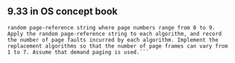 ## 9.33 in OS concept book
```Write a program that implements the FIFO, LRU, and optimal pagereplacement algorithms presented in this chapter. First, generate a
random page-reference string where page numbers range from 0 to 9.
Apply the random page-reference string to each algorithm, and record
the number of page faults incurred by each algorithm. Implement the
replacement algorithms so that the number of page frames can vary from
1 to 7. Assume that demand paging is used.```
